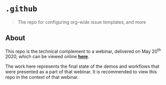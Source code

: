 # `.github`
> The repo for configuring org-wide issue templates, and more

## About

This repo is the technical complement to a webinar, delivered on May 20<sup>th</sup> 2020, which can be viewed online [**here**](https://www.hashicorp.com/resources/unlocking-the-cloud-operating-model-with-github-actions/).

The work here represents the final state of the demos and workflows that were presented as a part of that webinar. It is recommended to view this repo in the context of that webinar.
